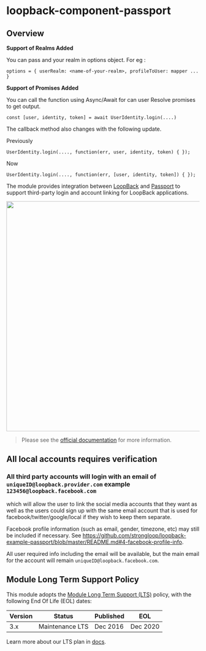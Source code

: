 # loopback-component-passport

## Overview

**Support of Realms Added**

You can pass and your realm in options object. For eg :

`options = {
  userRealm: <name-of-your-realm>,
  profileToUser: mapper ...
}` 

**Support of Promises Added**

You can call the function using Async/Await for can user Resolve promises to get output. 

`const [user, identity, token] = await UserIdentity.login(....)`

The callback method also changes with the following update.

Previously

`UserIdentity.login(...., function(err, user, identity, token) {
});`

Now

`UserIdentity.login(...., function(err, [user, identity, token]) {
});`


The module provides integration between [LoopBack](http://loopback.io) and
[Passport](http://passportjs.org) to support third-party login and account
linking for LoopBack applications.

<img src="./ids_and_credentials.png" width="600px" />

> Please see the [official documentation](http://loopback.io/doc/en/lb3/Third-party-login-using-Passport.html) for more information.

## All local accounts requires verification

### All third party accounts will login with an email of `uniqueID@loopback.provider.com` example `123456@loopback.facebook.com`

which will allow the user to link the social media accounts that they want as well as the users could sign up with the same email account that is used for facebook/twitter/google/local if they wish to keep them separate.

Facebook profile information (such as email, gender, timezone, etc) may still be included if necessary. See
https://github.com/strongloop/loopback-example-passport/blob/master/README.md#4-facebook-profile-info.

All user required info including the email will be available, but the main email for the account will remain `uniqueID@loopback.facebook.com`.

## Module Long Term Support Policy

This module adopts the [
Module Long Term Support (LTS)](http://github.com/CloudNativeJS/ModuleLTS) policy,
 with the following End Of Life (EOL) dates:

| Version | Status          | Published | EOL      |
| ------- | --------------- | --------- | -------- |
| 3.x     | Maintenance LTS | Dec 2016  | Dec 2020 |

Learn more about our LTS plan in [docs](https://loopback.io/doc/en/contrib/Long-term-support.html).
